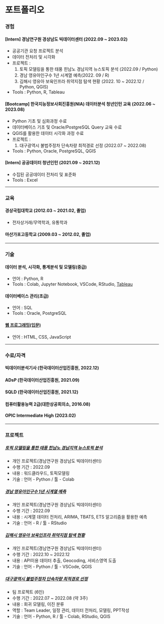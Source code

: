 # 포트폴리오

### 경험

#### [Intern] 경남연구원 경상남도 빅데이터센터 (2022.09 ~ 2023.02)
 * 공공기관 요청 프로젝트 분석
 * 데이터 전처리 및 시각화
 * 프로젝트 : 
   1. 토픽 모델링을 통한 태풍 힌남노 경남지역 뉴스토픽 분석 (2022.09 / Python)
   2. 경남 영유아인구수 1년 시계열 예측(2022. 09 / R)
   3. 김해시 영유아 보육인프라 취약지점 탐색 현황 (2022. 10 ~ 2022.12 / Python, QGIS)
 * Tools : Python, R, Tableau

#### [Bootcamp] 한국지능정보사회진흥원(NIA) 데이터분석 청년인턴 교육 (2022.06 ~ 2023.08)
 * Python 기초 및 심화과정 수료 
 * 데이터베이스 기초 및 Oracle/PostgreSQL Query 교육 수료
 * QGIS를 활용한 데이터 시각화 과정 수료
 * 프로젝트 : 
   1. 대구광역시 불법주정차 단속차량 최적경로 선정 (2022.07 ~ 2022.08)
 * Tools : Python, Oracle, PostgreSQL, QGIS

#### [Intern] 공공데이터 청년인턴 (2021.09 ~ 2021.12)
 * 수집된 공공데이터 전처리 및 표준화
 * Tools : Excel 

***

### 교육

#### 경상국립대학교 (2012.03 ~ 2021.02, 졸업)
 * 전자상거래/무역학과, 유통학과

#### 마산가포고등학교 (2009.03 ~ 2012.02, 졸업)

***

### 기술

#### 데이터 분석, 시각화, 통계분석 및 모델링(중급)
 * 언어 : Python, R
 * Tools : Colab, Jupyter Notebook, VSCode, RStudio, [Tableau](https://public.tableau.com/app/profile/seokjun.han/viz/Worldsuicidechart19852015/1)

#### 데이터베이스 관리(초급)
 * 언어 : SQL
 * Tools : Oracle, PostgreSQL

#### [웹 프로그래밍(입문)](https://joonie7737.github.io/My_brand_new_web/index.html)
 * 언어 : HTML, CSS, JavaScript

***

### 수료/자격

#### 빅데이터분석기사 (한국데이터산업진흥원, 2022.12)

#### ADsP (한국데이터산업진흥원, 2021.09)

#### SQLD (한국데이터산업진흥원, 2021.12)

#### 컴퓨터활용능력 2급(대한상공회의소, 2016.08)

#### OPIC Intermediate High (2023.02)

***

### 프로젝트

##### [토픽 모델링을 통한 태풍 힌남노 경남지역 뉴스토픽 분석](Hinnamno_LDA/readme.md)
 * 개인 프로젝트(경남연구원 경상남도 빅데이터센터)
 * 수행 기간 : 2022.09
 * 내용 : 워드클라우드, 토픽모델링
 * 기술 : 언어 - Python / 툴 - Colab

##### [경남 영유아인구수 1년 시계열 예측](Children_Timeseries/readme.md)
 * 개인 프로젝트(경남연구원 경상남도 빅데이터센터)
 * 수행 기간 : 2022.09
 * 내용 : 시계열 데이터 전처리, ARIMA, TBATS, ETS 알고리즘을 활용한 예측
 * 기술 : 언어 - R / 툴 - RStudio

##### [김해시 영유아 보육인프라 취약지점 탐색 현황](Child_Infrastructure/readme.md)
 * 개인 프로젝트(경남연구원 경상남도 빅데이터센터)
 * 수행 기간 : 2022.10 ~ 2022.12
 * 내용 : API이용 데이터 추출, Geocoding, 서비스영역 도출
 * 기술 : 언어 - Python / 툴 - VSCode, QGIS

##### [대구광역시 불법주정차 단속차량 최적경로 선정](Reinforcement_routes/readme.md)
 * 팀 프로젝트 (6인)
 * 수행 기간 : 2022.07 ~ 2022.08 (약 3주)
 * 내용 : 회귀 모델링, 이진 분류
 * 역할 : Team Leader, 일정 관리, 데이터 전처리, 모델링, PPT작성
 * 기술 : 언어 - Python, R / 툴 - Colab, RStudio, QGIS


